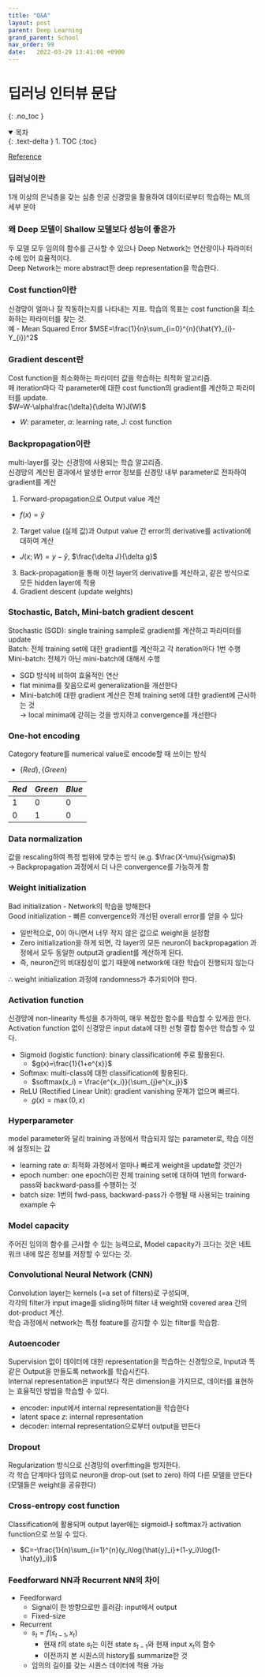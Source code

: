 ```yaml
---
title: "Q&A"
layout: post
parent: Deep Learning
grand_parent: School
nav_order: 99
date:   2022-03-29 13:41:00 +0900
---
```

# 딥러닝 인터뷰 문답
{: .no_toc }

<details open markdown="block">
  <summary>
    목차
  </summary>
  {: .text-delta }
1. TOC
{:toc}
</details>

[Reference](https://www.cpuheater.com/deep-learning/deep-learning-interview-questions-and-answers)

### 딥러닝이란
1개 이상의 은닉층을 갖는 심층 인공 신경망을 활용하여 데이터로부터 학습하는 ML의 세부 분야

### 왜 Deep 모델이 Shallow 모델보다 성능이 좋은가
두 모델 모두 임의의 함수를 근사할 수 있으나 Deep Network는 연산량이나 파라미터 수에 있어 효율적이다. <br>
Deep Network는 more abstract한 deep representation을 학습한다.

### Cost function이란
신경망이 얼마나 잘 작동하는지를 나타내는 지표. 학습의 목표는 cost function을 최소화하는 파라미터를 찾는 것. <br>
예 - Mean Squared Error $MSE=\frac{1}{n}\sum_{i=0}^{n}(\hat{Y}_{i}-Y_{i})^2$

### Gradient descent란
Cost function을 최소화하는 파라미터 값을 학습하는 최적화 알고리즘. <br>
매 iteration마다 각 parameter에 대한 cost function의 gradient를 계산하고 파라미터를 update. <br>
$W=W-\alpha\frac{\delta}{\delta W}J(W)$
- $W$: parameter, $\alpha$: learning rate, $J$: cost function

### Backpropagation이란
multi-layer를 갖는 신경망에 사용되는 학습 알고리즘. <br>
신경망의 계산된 결과에서 발생한 error 정보를 신경망 내부 parameter로 전파하여 gradient를 계산
1. Forward-propagation으로 Output value 계산
  - $f(x)=\hat{y}$
2. Target value (실제 값)과 Output value 간 error의 derivative를 activation에 대하여 계산
  - $J(x;W) = y-\hat{y}$, $\frac{\delta J}{\delta g}$
3. Back-propagation을 통해 이전 layer의 derivative를 계산하고, 같은 방식으로 모든 hidden layer에 적용
4. Gradient descent (update weights)

### Stochastic, Batch, Mini-batch gradient descent
Stochastic (SGD): single training sample로 gradient를 계산하고 파라미터를 update <br>
Batch: 전체 training set에 대한 gradient를 계산하고 각 iteration마다 1번 수행 <br>
Mini-batch: 전체가 아닌 mini-batch에 대해서 수행
  - SGD 방식에 비하여 효율적인 연산
  - flat minima를 찾음으로써 generalization을 개선한다
  - Mini-batch에 대한 gradient 계산은 전체 training set에 대한 gradient에 근사하는 것 <br>
    $\rightarrow$ local minima에 갇히는 것을 방지하고 convergence를 개선한다

### One-hot encoding
Category feature를 numerical value로 encode할 때 쓰이는 방식
- $\{Red\}, \{Green\}$

|$Red$|$Green$|$Blue$|
|---|---|---|
|1|0|0|
|0|1|0|

### Data normalization
값을 rescaling하여 특정 범위에 맞추는 방식 (e.g. $\frac{X-\mu}{\sigma}$) <br>
$\rightarrow$ Backpropagation 과정에서 더 나은 convergence를 가능하게 함

### Weight initialization
Bad initialization - Network의 학습을 방해한다 <br> 
Good initialization - 빠른 convergence와 개선된 overall error를 얻을 수 있다
- 일반적으로, 0이 아니면서 너무 작지 않은 값으로 weight을 설정함
- Zero initialization을 하게 되면, 각 layer의 모든 neuron이 backpropagation 과정에서 모두 동일한 output과 gradient를 계산하게 된다.
- 즉, neuron간의 비대칭성이 없기 때문에 network에 대한 학습이 진행되지 않는다

$\therefore$ weight initialization 과정에 randomness가 추가되어야 한다.

### Activation function
신경망에 non-linearity 특성을 추가하여, 매우 복잡한 함수를 학습할 수 있게끔 한다. <br>
Activation function 없이 신경망은 input data에 대한 선형 결합 함수만 학습할 수 있다.
- Sigmoid (logistic function): binary classification에 주로 활용된다.
  - $g(x)=\frac{1}{1+e^{x}}$
- Softmax: multi-class에 대한 classification에 활용된다.
  - $softmax(x_i) = \frac{e^{x_i}}{\sum_{j}e^{x_j}}$
- ReLU (Rectified Linear Unit): gradient vanishing 문제가 없으며 빠르다.
  - $g(x) = \max(0, x)$

### Hyperparameter
model parameter와 달리 training 과정에서 학습되지 않는 parameter로, 학습 이전에 설정되는 값
- learning rate $\alpha$: 최적화 과정에서 얼마나 빠르게 weight을 update할 것인가
- epoch number: one epoch이란 전체 training set에 대하여 1번의 forward-pass와 backward-pass를 수행하는 것
- batch size: 1번의 fwd-pass, backward-pass가 수행될 때 사용되는 training example 수

### Model capacity
주어진 임의의 함수를 근사할 수 있는 능력으로, Model capacity가 크다는 것은 네트워크 내에 많은 정보를 저장할 수 있다는 것.

### Convolutional Neural Network (CNN)
Convolution layer는 kernels (=a set of filters)로 구성되며, <br>
각각의 filter가 input image를 sliding하며 filter 내 weight와 covered area 간의 dot-product 계산. <br>
학습 과정에서 network는 특정 feature를 감지할 수 있는 filter를 학습함.

### Autoencoder
Supervision 없이 데이터에 대한 representation을 학습하는 신경망으로, Input과 똑같은 Output을 만들도록 network를 학습시킨다. <br>
Internal representation은 input보다 작은 dimension을 가지므로, 데이터를 표현하는 효율적인 방법을 학습할 수 있다.
- encoder: input에서 internal representation을 학습한다
- latent space $z$: internal representation
- decoder: internal representation으로부터 output을 만든다

### Dropout
Regularization 방식으로 신경망의 overfitting을 방지한다. <br>
각 학습 단계마다 임의로 neuron을 drop-out (set to zero) 하여 다른 모델을 만든다 (모델들은 weight을 공유한다)

### Cross-entropy cost function
Classification에 활용되며 output layer에는 sigmoid나 softmax가 activation function으로 쓰일 수 있다.
- $C=-\frac{1}{n}\sum_{i=1}^{n}(y_i\log{\hat{y}_i}+(1-y_i)\log(1-\hat{y}_i))$

### Feedforward NN과 Recurrent NN의 차이
- Feedforward
  - Signal이 한 방향으로만 흘러감: input에서 output
  - Fixed-size
- Recurrent
  - $s_t = f(s_{t-1}, x_t)$
    - 현재 $t$의 state $s_t$는 이전 state $s_{t-1}$와 현재 input $x_t$의 함수
    - 이전까지 본 시퀀스의 history를 summarize한 것
  - 임의의 길이를 갖는 시퀀스 데이터에 적용 가능